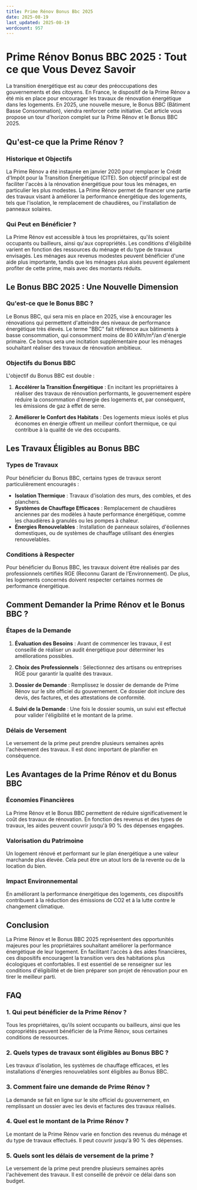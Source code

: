 ```yaml
---
title: Prime Rénov Bonus Bbc 2025
date: 2025-08-19
last_updated: 2025-08-19
wordcount: 957
---
```


# Prime Rénov Bonus BBC 2025 : Tout ce que Vous Devez Savoir

La transition énergétique est au cœur des préoccupations des gouvernements et des citoyens. En France, le dispositif de la Prime Rénov a été mis en place pour encourager les travaux de rénovation énergétique dans les logements. En 2025, une nouvelle mesure, le Bonus BBC (Bâtiment Basse Consommation), viendra renforcer cette initiative. Cet article vous propose un tour d'horizon complet sur la Prime Rénov et le Bonus BBC 2025.

## Qu'est-ce que la Prime Rénov ?

### Historique et Objectifs

La Prime Rénov a été instaurée en janvier 2020 pour remplacer le Crédit d'Impôt pour la Transition Énergétique (CITE). Son objectif principal est de faciliter l'accès à la rénovation énergétique pour tous les ménages, en particulier les plus modestes. La Prime Rénov permet de financer une partie des travaux visant à améliorer la performance énergétique des logements, tels que l'isolation, le remplacement de chaudières, ou l'installation de panneaux solaires.

### Qui Peut en Bénéficier ?

La Prime Rénov est accessible à tous les propriétaires, qu'ils soient occupants ou bailleurs, ainsi qu'aux copropriétés. Les conditions d'éligibilité varient en fonction des ressources du ménage et du type de travaux envisagés. Les ménages aux revenus modestes peuvent bénéficier d'une aide plus importante, tandis que les ménages plus aisés peuvent également profiter de cette prime, mais avec des montants réduits.

## Le Bonus BBC 2025 : Une Nouvelle Dimension

### Qu'est-ce que le Bonus BBC ?

Le Bonus BBC, qui sera mis en place en 2025, vise à encourager les rénovations qui permettent d'atteindre des niveaux de performance énergétique très élevés. Le terme "BBC" fait référence aux bâtiments à basse consommation, qui consomment moins de 80 kWh/m²/an d'énergie primaire. Ce bonus sera une incitation supplémentaire pour les ménages souhaitant réaliser des travaux de rénovation ambitieux.

### Objectifs du Bonus BBC

L'objectif du Bonus BBC est double :

1. **Accélérer la Transition Énergétique** : En incitant les propriétaires à réaliser des travaux de rénovation performants, le gouvernement espère réduire la consommation d'énergie des logements et, par conséquent, les émissions de gaz à effet de serre.

2. **Améliorer le Confort des Habitats** : Des logements mieux isolés et plus économes en énergie offrent un meilleur confort thermique, ce qui contribue à la qualité de vie des occupants.

## Les Travaux Éligibles au Bonus BBC

### Types de Travaux

Pour bénéficier du Bonus BBC, certains types de travaux seront particulièrement encouragés :

- **Isolation Thermique** : Travaux d'isolation des murs, des combles, et des planchers.
- **Systèmes de Chauffage Efficaces** : Remplacement de chaudières anciennes par des modèles à haute performance énergétique, comme les chaudières à granulés ou les pompes à chaleur.
- **Énergies Renouvelables** : Installation de panneaux solaires, d'éoliennes domestiques, ou de systèmes de chauffage utilisant des énergies renouvelables.

### Conditions à Respecter

Pour bénéficier du Bonus BBC, les travaux doivent être réalisés par des professionnels certifiés RGE (Reconnu Garant de l’Environnement). De plus, les logements concernés doivent respecter certaines normes de performance énergétique.

## Comment Demander la Prime Rénov et le Bonus BBC ?

### Étapes de la Demande

1. **Évaluation des Besoins** : Avant de commencer les travaux, il est conseillé de réaliser un audit énergétique pour déterminer les améliorations possibles.
   
2. **Choix des Professionnels** : Sélectionnez des artisans ou entreprises RGE pour garantir la qualité des travaux.

3. **Dossier de Demande** : Remplissez le dossier de demande de Prime Rénov sur le site officiel du gouvernement. Ce dossier doit inclure des devis, des factures, et des attestations de conformité.

4. **Suivi de la Demande** : Une fois le dossier soumis, un suivi est effectué pour valider l'éligibilité et le montant de la prime.

### Délais de Versement

Le versement de la prime peut prendre plusieurs semaines après l'achèvement des travaux. Il est donc important de planifier en conséquence.

## Les Avantages de la Prime Rénov et du Bonus BBC

### Économies Financières

La Prime Rénov et le Bonus BBC permettent de réduire significativement le coût des travaux de rénovation. En fonction des revenus et des types de travaux, les aides peuvent couvrir jusqu'à 90 % des dépenses engagées.

### Valorisation du Patrimoine

Un logement rénové et performant sur le plan énergétique a une valeur marchande plus élevée. Cela peut être un atout lors de la revente ou de la location du bien.

### Impact Environnemental

En améliorant la performance énergétique des logements, ces dispositifs contribuent à la réduction des émissions de CO2 et à la lutte contre le changement climatique.

## Conclusion

La Prime Rénov et le Bonus BBC 2025 représentent des opportunités majeures pour les propriétaires souhaitant améliorer la performance énergétique de leur logement. En facilitant l'accès à des aides financières, ces dispositifs encouragent la transition vers des habitations plus écologiques et confortables. Il est essentiel de se renseigner sur les conditions d'éligibilité et de bien préparer son projet de rénovation pour en tirer le meilleur parti.

## FAQ

### 1. Qui peut bénéficier de la Prime Rénov ?

Tous les propriétaires, qu'ils soient occupants ou bailleurs, ainsi que les copropriétés peuvent bénéficier de la Prime Rénov, sous certaines conditions de ressources.

### 2. Quels types de travaux sont éligibles au Bonus BBC ?

Les travaux d'isolation, les systèmes de chauffage efficaces, et les installations d'énergies renouvelables sont éligibles au Bonus BBC.

### 3. Comment faire une demande de Prime Rénov ?

La demande se fait en ligne sur le site officiel du gouvernement, en remplissant un dossier avec les devis et factures des travaux réalisés.

### 4. Quel est le montant de la Prime Rénov ?

Le montant de la Prime Rénov varie en fonction des revenus du ménage et du type de travaux effectués. Il peut couvrir jusqu'à 90 % des dépenses.

### 5. Quels sont les délais de versement de la prime ?

Le versement de la prime peut prendre plusieurs semaines après l'achèvement des travaux. Il est conseillé de prévoir ce délai dans son budget.